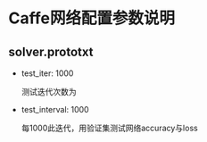 # Caffe网络配置参数说明

## solver.prototxt

- test_iter: 1000

    测试迭代次数为

- test_interval: 1000

    每1000此迭代，用验证集测试网络accuracy与loss